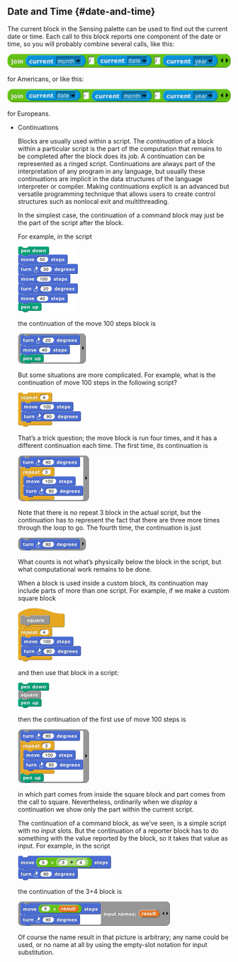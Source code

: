 ## Date and Time {#date-and-time}

The current block in the Sensing palette can be used to find out the current date or time. Each call to this block reports one component of the date or time, so you will probably combine several calls, like this:

![image](images/Image_175.png)

for Americans, or like this:

![image](images/Image_176.png)

for Europeans.

*   Continuations

    Blocks are usually used within a script. The _continuation_ of a block within a particular script is the part of the computation that remains to be completed after the block does its job. A continuation can be represented as a ringed script. Continuations are always part of the interpretation of any program in any language, but usually these continuations are implicit in the data structures of the language interpreter or compiler. Making continuations explicit is an advanced but versatile programming technique that allows users to create control structures such as nonlocal exit and multithreading.

    In the simplest case, the continuation of a command block may just be the part of the script after the block.

    For example, in the script

    ![image](images/Image_177.png)

    the continuation of the move 100 steps block is

    ![image](images/Image_178.png)

    But some situations are more complicated. For example, what is the continuation of move 100 steps in the following script?

    ![image](images/Image_179.png)

    That’s a trick question; the move block is run four times, and it has a different continuation each time. The first time, its continuation is

    ![image](images/Image_180.png)

    Note that there is no repeat 3 block in the actual script, but the continuation has to represent the fact that there are three more times through the loop to go. The fourth time, the continuation is just

    ![image](images/Image_181.png)

    What counts is not what’s physically below the block in the script, but what computational work remains to be done.

    When a block is used inside a custom block, its continuation may include parts of more than one script. For example, if we make a custom square block

    ![image](images/Image_182.png)

    and then use that block in a script:

    ![image](images/Image_183.png)

    then the continuation of the first use of move 100 steps is

    ![image](images/Image_184.png)

    in which part comes from inside the square block and part comes from the call to square. Nevertheless, ordinarily when we _display_ a continuation we show only the part within the current script.

    The continuation of a command block, as we’ve seen, is a simple script with no input slots. But the continuation of a reporter block has to do something with the value reported by the block, so it takes that value as input. For example, in the script

    ![image](images/Image_185.png)

    the continuation of the 3+4 block is

    ![image](images/Image_186.png)

    Of course the name result in that picture is arbitrary; any name could be used, or no name at all by using the empty-slot notation for input substitution.